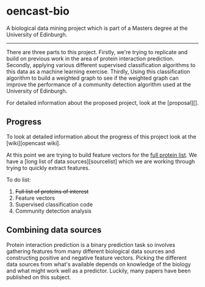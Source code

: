oencast-bio
============

A biological data mining project which is part of a Masters degree at the University of Edinburgh.

-----------------------------------

There are three parts to this project.
Firstly, we're trying to replicate and build on previous work in the area of protein interaction prediction.
Secondly, applying various different supervised classification algorithms to this data as a machine learning exercise.
Thirdly, Using this classification algorithm to build a weighted graph to see if the weighted graph can improve the performance of a community detection algorithm used at the University of Edinburgh.

For detailed information about the proposed project, look at the [proposal][].

## Progress

To look at detailed information about the progress of this project look at the [wiki][opencast wiki].

At this point we are trying to build feature vectors for the [full protein list][proteinlist].
We have a [long list of data sources][sourcelist] which we are working through trying to quickly extract features.

To do list:

1. ~~Full list of proteins of interest~~
2. Feature vectors
3. Supervised classification code
4. Community detection analysis

## Combining data sources

Protein interaction prediction is a binary prediction task so involves gathering features from many different biological data sources and constructing positive and negative feature vectors.
Picking the different data sources from what's available depends on knowledge of the biology and what might work well as a predictor.
Luckily, many papers have been published on this subject.

[opencastwiki]: 
[proposal]: 
[proteinlist]: 
[sourcelist]:

